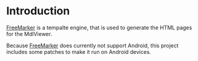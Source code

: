# Introduction #

[FreeMarker](http://freemarker.org/) is a tempalte engine, that is used to generate the HTML pages for the MdlViewer.

Because [FreeMarker](http://freemarker.org/) does currently not support Android, this project includes some patches to make it run on Android devices.